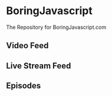 # BoringJavascript
The Repository for BoringJavascript.com

## Video Feed

## Live Stream Feed

## Episodes
